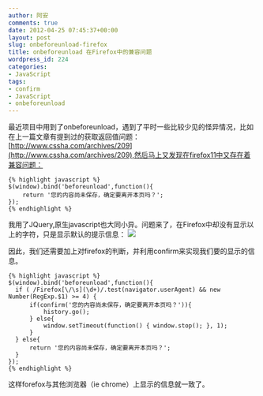 ```yaml
---
author: 阿安
comments: true
date: 2012-04-25 07:45:37+00:00
layout: post
slug: onbeforeunload-firefox
title: onbeforeunload 在Firefox中的兼容问题
wordpress_id: 224
categories:
- JavaScript
tags:
- confirm
- JavaScript
- onbeforeunload
---
```


  

最近项目中用到了onbeforeunload，遇到了平时一些比较少见的怪异情况，比如在上一篇文章有提到过的获取返回值问题：[http://www.cssha.com/archives/209](http://www.cssha.com/archives/209),然后马上又发现在firefox11中又存在着兼容问题：

    
    {% highlight javascript %}
    $(window).bind('beforeunload',function(){
        return '您的内容尚未保存，确定要离开本页吗？';
    });
    {% endhighlight %}



我用了JQuery,原生javascript也大同小异。问题来了，在Firefox中却没有显示以上的字符，只是显示默认的提示信息：
![](/wp-content/uploads/2012/04/firefoxOnbeforeunload.gif)<!-- more -->

因此，我们还需要加上对firefox的判断，并利用confirm来实现我们要的显示的信息。

    
    {% highlight javascript %}
    $(window).bind('beforeunload',function(){
      if ( /Firefox[\/\s](\d+)/.test(navigator.userAgent) && new Number(RegExp.$1) >= 4) {
          if(confirm('您的内容尚未保存，确定要离开本页吗？')){
              history.go();
          } else{
              window.setTimeout(function() { window.stop(); }, 1);
          }
      } else{
          return '您的内容尚未保存，确定要离开本页吗？';
      }
    });
    {% endhighlight %}



这样forefox与其他浏览器（ie chrome）上显示的信息就一致了。
